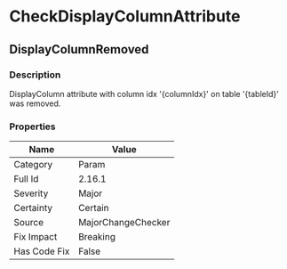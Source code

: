 ﻿---  
uid: MajorChangeChecker_2_16_1  
---

# CheckDisplayColumnAttribute

## DisplayColumnRemoved

### Description

DisplayColumn attribute with column idx '{columnIdx}' on table '{tableId}' was removed.

### Properties

| Name         | Value              |
| ------------ | ------------------ |
| Category     | Param              |
| Full Id      | 2.16.1             |
| Severity     | Major              |
| Certainty    | Certain            |
| Source       | MajorChangeChecker |
| Fix Impact   | Breaking           |
| Has Code Fix | False              |
